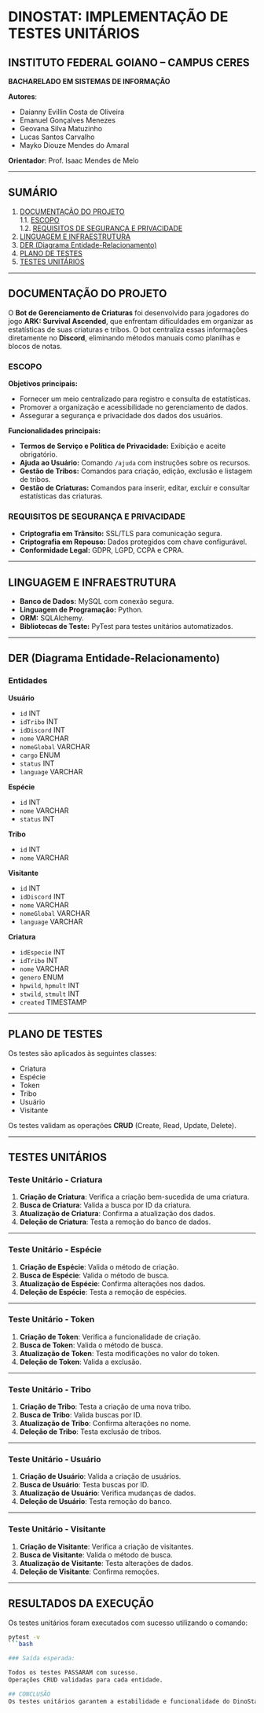 # DINOSTAT: IMPLEMENTAÇÃO DE TESTES UNITÁRIOS

## INSTITUTO FEDERAL GOIANO – CAMPUS CERES  
**BACHARELADO EM SISTEMAS DE INFORMAÇÃO**

**Autores**:  
- Daianny Evillin Costa de Oliveira  
- Emanuel Gonçalves Menezes  
- Geovana Silva Matuzinho  
- Lucas Santos Carvalho  
- Mayko Diouze Mendes do Amaral  

**Orientador**: Prof. Isaac Mendes de Melo  

---

## SUMÁRIO  

1. [DOCUMENTAÇÃO DO PROJETO](#documentação-do-projeto)  
    1.1. [ESCOPO](#escopo)  
    1.2. [REQUISITOS DE SEGURANÇA E PRIVACIDADE](#requisitos-de-segurança-e-privacidade)  
2. [LINGUAGEM E INFRAESTRUTURA](#linguagem-e-infraestrutura)  
3. [DER (Diagrama Entidade-Relacionamento)](#der-diagrama-entidade-relacionamento)  
4. [PLANO DE TESTES](#plano-de-testes)  
5. [TESTES UNITÁRIOS](#testes-unitários)  

---

## DOCUMENTAÇÃO DO PROJETO

O **Bot de Gerenciamento de Criaturas** foi desenvolvido para jogadores do jogo **ARK: Survival Ascended**, que enfrentam dificuldades em organizar as estatísticas de suas criaturas e tribos. O bot centraliza essas informações diretamente no **Discord**, eliminando métodos manuais como planilhas e blocos de notas.

### ESCOPO

**Objetivos principais:**  
- Fornecer um meio centralizado para registro e consulta de estatísticas.  
- Promover a organização e acessibilidade no gerenciamento de dados.  
- Assegurar a segurança e privacidade dos dados dos usuários.  

**Funcionalidades principais:**  
- **Termos de Serviço e Política de Privacidade:** Exibição e aceite obrigatório.  
- **Ajuda ao Usuário:** Comando `/ajuda` com instruções sobre os recursos.  
- **Gestão de Tribos:** Comandos para criação, edição, exclusão e listagem de tribos.  
- **Gestão de Criaturas:** Comandos para inserir, editar, excluir e consultar estatísticas das criaturas.  

### REQUISITOS DE SEGURANÇA E PRIVACIDADE

- **Criptografia em Trânsito:** SSL/TLS para comunicação segura.  
- **Criptografia em Repouso:** Dados protegidos com chave configurável.  
- **Conformidade Legal:** GDPR, LGPD, CCPA e CPRA.  

---

## LINGUAGEM E INFRAESTRUTURA

- **Banco de Dados:** MySQL com conexão segura.  
- **Linguagem de Programação:** Python.  
- **ORM:** SQLAlchemy.  
- **Bibliotecas de Teste:** PyTest para testes unitários automatizados.  

---

## DER (Diagrama Entidade-Relacionamento)

### Entidades

**Usuário**  
- `id` INT  
- `idTribo` INT  
- `idDiscord` INT  
- `nome` VARCHAR  
- `nomeGlobal` VARCHAR  
- `cargo` ENUM  
- `status` INT  
- `language` VARCHAR  

**Espécie**  
- `id` INT  
- `nome` VARCHAR  
- `status` INT  

**Tribo**  
- `id` INT  
- `nome` VARCHAR  

**Visitante**  
- `id` INT  
- `idDiscord` INT  
- `nome` VARCHAR  
- `nomeGlobal` VARCHAR  
- `language` VARCHAR  

**Criatura**  
- `idEspecie` INT  
- `idTribo` INT  
- `nome` VARCHAR  
- `genero` ENUM  
- `hpwild`, `hpmult` INT  
- `stwild`, `stmult` INT  
- `created` TIMESTAMP  

---

## PLANO DE TESTES

Os testes são aplicados às seguintes classes:  
- Criatura  
- Espécie  
- Token  
- Tribo  
- Usuário  
- Visitante  

Os testes validam as operações **CRUD** (Create, Read, Update, Delete).  

---

## TESTES UNITÁRIOS

### Teste Unitário - Criatura
1. **Criação de Criatura**: Verifica a criação bem-sucedida de uma criatura.  
2. **Busca de Criatura**: Valida a busca por ID da criatura.  
3. **Atualização de Criatura**: Confirma a atualização dos dados.  
4. **Deleção de Criatura**: Testa a remoção do banco de dados.  

---

### Teste Unitário - Espécie
1. **Criação de Espécie**: Valida o método de criação.  
2. **Busca de Espécie**: Valida o método de busca.  
3. **Atualização de Espécie**: Confirma alterações nos dados.  
4. **Deleção de Espécie**: Testa a remoção de espécies.  

---

### Teste Unitário - Token
1. **Criação de Token**: Verifica a funcionalidade de criação.  
2. **Busca de Token**: Valida o método de busca.  
3. **Atualização de Token**: Testa modificações no valor do token.  
4. **Deleção de Token**: Valida a exclusão.  

---

### Teste Unitário - Tribo
1. **Criação de Tribo**: Testa a criação de uma nova tribo.  
2. **Busca de Tribo**: Valida buscas por ID.  
3. **Atualização de Tribo**: Confirma alterações no nome.  
4. **Deleção de Tribo**: Testa exclusão de tribos.  

---

### Teste Unitário - Usuário
1. **Criação de Usuário**: Valida a criação de usuários.  
2. **Busca de Usuário**: Testa buscas por ID.  
3. **Atualização de Usuário**: Verifica mudanças de dados.  
4. **Deleção de Usuário**: Testa remoção do banco.  

---

### Teste Unitário - Visitante
1. **Criação de Visitante**: Verifica a criação de visitantes.  
2. **Busca de Visitante**: Valida o método de busca.  
3. **Atualização de Visitante**: Testa alterações de dados.  
4. **Deleção de Visitante**: Confirma remoções.  

---

## RESULTADOS DA EXECUÇÃO

Os testes unitários foram executados com sucesso utilizando o comando:  
```bash
pytest -v
```bash

### Saída esperada:

Todos os testes PASSARAM com sucesso.
Operações CRUD validadas para cada entidade.

## CONCLUSÃO
Os testes unitários garantem a estabilidade e funcionalidade do DinoStat. O uso de PyTest assegura a robustez e qualidade do sistema, cumprindo os requisitos de segurança e privacidade.
